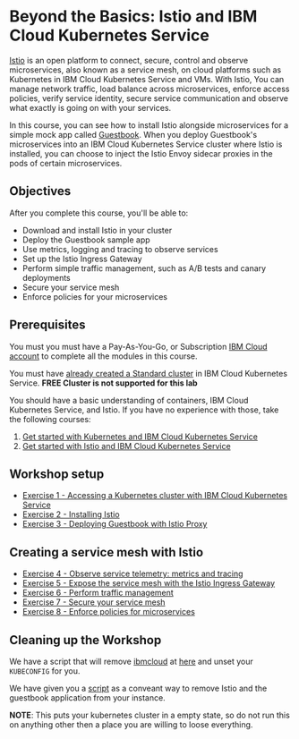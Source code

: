 # Beyond the Basics: Istio and IBM Cloud Kubernetes Service
[Istio](https://www.ibm.com/cloud/info/istio) is an open platform to connect, secure, control and observe microservices, also known as a service mesh, on cloud platforms such as Kubernetes in IBM Cloud Kubernetes Service and VMs. With Istio, You can manage network traffic, load balance across microservices, enforce access policies, verify service identity, secure service communication and observe what exactly is going on with your services.

In this course, you can see how to install Istio alongside microservices for a simple mock app called [Guestbook](https://github.com/IBM/guestbook). When you deploy Guestbook's microservices into an IBM Cloud Kubernetes Service cluster where Istio is installed, you can choose to inject the Istio Envoy sidecar proxies in the pods of certain microservices.

## Objectives
After you complete this course, you'll be able to:
- Download and install Istio in your cluster
- Deploy the Guestbook sample app
- Use metrics, logging and tracing to observe services
- Set up the Istio Ingress Gateway
- Perform simple traffic management, such as A/B tests and canary deployments
- Secure your service mesh
- Enforce policies for your microservices

## Prerequisites
You must you must have a Pay-As-You-Go, or Subscription [IBM Cloud account](https://console.bluemix.net/registration/) to complete all the modules in this course.

You must have [already created a Standard cluster](https://console.bluemix.net/docs/containers/container_index.html#container_index) in IBM Cloud Kubernetes Service. **FREE Cluster is not supported for this lab**

You should have a basic understanding of containers, IBM Cloud Kubernetes Service, and Istio. If you have no experience with those, take the following courses:
1. [Get started with Kubernetes and IBM Cloud Kubernetes Service](https://developer.ibm.com/courses/all/get-started-kubernetes-ibm-cloud-container-service/)
2. [Get started with Istio and IBM Cloud Kubernetes Service](https://developer.ibm.com/courses/all/get-started-istio-ibm-cloud-container-service/)


## Workshop setup
- [Exercise 1 - Accessing a Kubernetes cluster with IBM Cloud Kubernetes Service](exercise-1/README.md)
- [Exercise 2 - Installing Istio](exercise-2/README.md)
- [Exercise 3 - Deploying Guestbook with Istio Proxy](exercise-3/README.md)

## Creating a service mesh with Istio

- [Exercise 4 - Observe service telemetry: metrics and tracing](exercise-4/README.md)
- [Exercise 5 - Expose the service mesh with the Istio Ingress Gateway](exercise-5/README.md)
- [Exercise 6 - Perform traffic management](exercise-6/README.md)
- [Exercise 7 - Secure your service mesh](exercise-7/README.md)
- [Exercise 8 - Enforce policies for microservices](exercise-8/README.md)

## Cleaning up the Workshop

We have a script that will remove [ibmcloud](https://console.bluemix.net/docs/cli/index.html#overview) at [here](cleanup/clean_your_local_machine.sh) and unset your `KUBECONFIG` for you.

We have given you a [script](cleanup/clean_your_k8s_cluster.sh) as a conveant way to remove Istio and the guestbook
application from your instance.

**NOTE**: This puts your kubernetes cluster in a empty state, so do not run this on anything other then
a place you are willing to loose everything.
